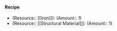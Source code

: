 #### Recipe
- (Resource:: [[Iron]]): (Amount:: 1)
- (Resource:: [[Structural Material]]): (Amount:: 1)
